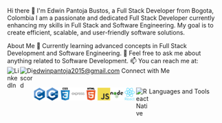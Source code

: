 Hi there 👋
I'm Edwin Pantoja Bustos, a Full Stack Developer from Bogota, Colombia
I am a passionate and dedicated Full Stack Developer currently enhancing my skills in Full Stack and Software Engineering. My goal is to create efficient, scalable, and user-friendly software solutions.

About Me
🌱 Currently learning advanced concepts in Full Stack Development and Software Engineering.
💬 Feel free to ask me about anything related to Software Development.
📫 You can reach me at: edwinpantoja2015@gmail.com
Connect with Me
<img align="left" alt="LinkedIn" width="30px" src="https://raw.githubusercontent.com/rahuldkjain/github-profile-readme-generator/master/src/images/icons/Social/linked-in-alt.svg" />
<img align="left" alt="Discord" width="30px" src="https://raw.githubusercontent.com/rahuldkjain/github-profile-readme-generator/master/src/images/icons/Social/discord.svg" />

<br/>
Languages and Tools
<img align="left" alt="C" width="30px" src="https://raw.githubusercontent.com/devicons/devicon/master/icons/c/c-original.svg" />
<img align="left" alt="C++" width="30px" src="https://raw.githubusercontent.com/devicons/devicon/master/icons/cplusplus/cplusplus-original.svg" />
<img align="left" alt="CSS" width="30px" src="https://raw.githubusercontent.com/devicons/devicon/master/icons/css3/css3-original-wordmark.svg" />
<img align="left" alt="Express" width="30px" src="https://raw.githubusercontent.com/devicons/devicon/master/icons/express/express-original-wordmark.svg" />
<img align="left" alt="HTML5" width="30px" src="https://raw.githubusercontent.com/devicons/devicon/master/icons/html5/html5-original-wordmark.svg" />
<img align="left" alt="JavaScript" width="30px" src="https://raw.githubusercontent.com/devicons/devicon/master/icons/javascript/javascript-original.svg" />
<img align="left" alt="Node.js" width="30px" src="https://raw.githubusercontent.com/devicons/devicon/master/icons/nodejs/nodejs-original-wordmark.svg" />
<img align="left" alt="React" width="30px" src="https://raw.githubusercontent.com/devicons/devicon/master/icons/react/react-original-wordmark.svg" />
<img align="left" alt="React Native" width="30px" src="https://reactnative.dev/img/header_logo.svg" />
<br/>
<br/>
